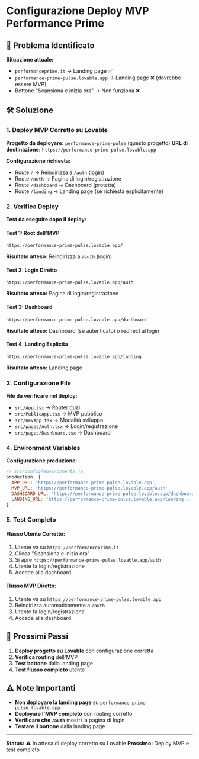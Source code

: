 # Configurazione Deploy MVP Performance Prime

## 🎯 **Problema Identificato**

**Situazione attuale:**
- `performanceprime.it` → Landing page ✅
- `performance-prime-pulse.lovable.app` → Landing page ❌ (dovrebbe essere MVP)
- Bottone "Scansiona e inizia ora" → Non funziona ❌

## 🛠️ **Soluzione**

### **1. Deploy MVP Corretto su Lovable**

**Progetto da deployare:** `performance-prime-pulse` (questo progetto)
**URL di destinazione:** `https://performance-prime-pulse.lovable.app`

**Configurazione richiesta:**
- Route `/` → Reindirizza a `/auth` (login)
- Route `/auth` → Pagina di login/registrazione
- Route `/dashboard` → Dashboard (protetta)
- Route `/landing` → Landing page (se richiesta esplicitamente)

### **2. Verifica Deploy**

**Test da eseguire dopo il deploy:**

#### **Test 1: Root dell'MVP**
```
https://performance-prime-pulse.lovable.app/
```
**Risultato atteso:** Reindirizza a `/auth` (login)

#### **Test 2: Login Diretto**
```
https://performance-prime-pulse.lovable.app/auth
```
**Risultato atteso:** Pagina di login/registrazione

#### **Test 3: Dashboard**
```
https://performance-prime-pulse.lovable.app/dashboard
```
**Risultato atteso:** Dashboard (se autenticato) o redirect al login

#### **Test 4: Landing Esplicita**
```
https://performance-prime-pulse.lovable.app/landing
```
**Risultato atteso:** Landing page

### **3. Configurazione File**

**File da verificare nel deploy:**
- `src/App.tsx` → Router dual
- `src/PublicApp.tsx` → MVP pubblico
- `src/DevApp.tsx` → Modalità sviluppo
- `src/pages/Auth.tsx` → Login/registrazione
- `src/pages/Dashboard.tsx` → Dashboard

### **4. Environment Variables**

**Configurazione produzione:**
```javascript
// src/config/environments.js
production: {
  APP_URL: 'https://performance-prime-pulse.lovable.app',
  MVP_URL: 'https://performance-prime-pulse.lovable.app/auth',
  DASHBOARD_URL: 'https://performance-prime-pulse.lovable.app/dashboard',
  LANDING_URL: 'https://performance-prime-pulse.lovable.app/landing',
}
```

### **5. Test Completo**

#### **Flusso Utente Corretto:**
1. Utente va su `https://performanceprime.it`
2. Clicca "Scansiona e inizia ora"
3. Si apre `https://performance-prime-pulse.lovable.app/auth`
4. Utente fa login/registrazione
5. Accede alla dashboard

#### **Flusso MVP Diretto:**
1. Utente va su `https://performance-prime-pulse.lovable.app`
2. Reindirizza automaticamente a `/auth`
3. Utente fa login/registrazione
4. Accede alla dashboard

## 🚀 **Prossimi Passi**

1. **Deploy progetto su Lovable** con configurazione corretta
2. **Verifica routing** dell'MVP
3. **Test bottone** dalla landing page
4. **Test flusso completo** utente

## ⚠️ **Note Importanti**

- **Non deployare la landing page** su `performance-prime-pulse.lovable.app`
- **Deployare l'MVP completo** con routing corretto
- **Verificare che `/auth`** mostri la pagina di login
- **Testare il bottone** dalla landing page

---

**Status:** ⚠️ In attesa di deploy corretto su Lovable
**Prossimo:** Deploy MVP e test completo 